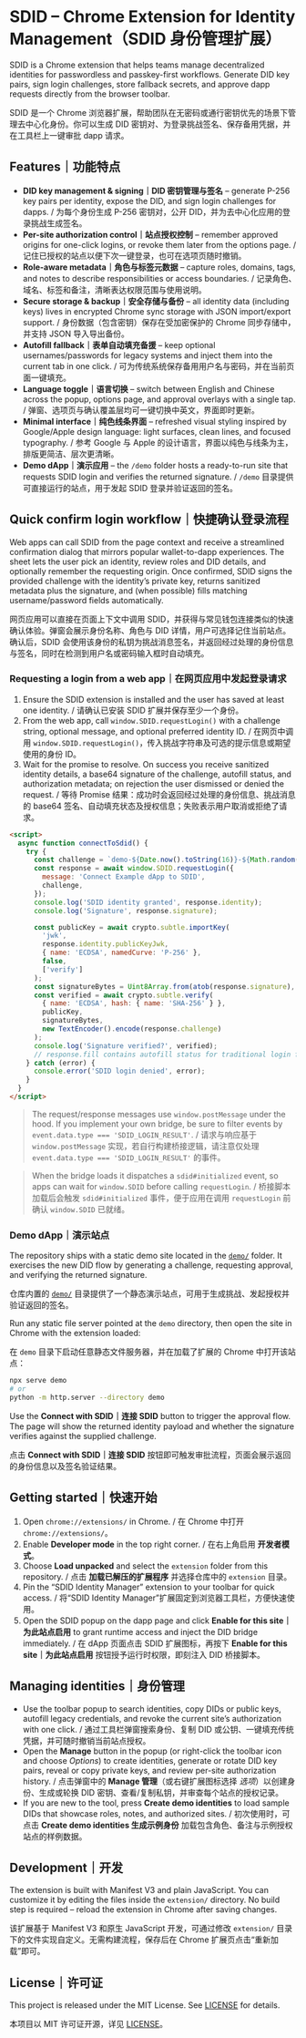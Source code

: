 # SDID – Chrome Extension for Identity Management（SDID 身份管理扩展）

SDID is a Chrome extension that helps teams manage decentralized identities for passwordless and passkey-first workflows. Generate DID key pairs, sign login challenges, store fallback secrets, and approve dapp requests directly from the browser toolbar.

SDID 是一个 Chrome 浏览器扩展，帮助团队在无密码或通行密钥优先的场景下管理去中心化身份。你可以生成 DID 密钥对、为登录挑战签名、保存备用凭据，并在工具栏上一键审批 dapp 请求。

## Features｜功能特点

- **DID key management & signing｜DID 密钥管理与签名** – generate P-256 key pairs per identity, expose the DID, and sign login challenges for dapps. / 为每个身份生成 P-256 密钥对，公开 DID，并为去中心化应用的登录挑战生成签名。
- **Per-site authorization control｜站点授权控制** – remember approved origins for one-click logins, or revoke them later from the options page. / 记住已授权的站点以便下次一键登录，也可在选项页随时撤销。
- **Role-aware metadata｜角色与标签元数据** – capture roles, domains, tags, and notes to describe responsibilities or access boundaries. / 记录角色、域名、标签和备注，清晰表达权限范围与使用说明。
- **Secure storage & backup｜安全存储与备份** – all identity data (including keys) lives in encrypted Chrome sync storage with JSON import/export support. / 身份数据（包含密钥）保存在受加密保护的 Chrome 同步存储中，并支持 JSON 导入导出备份。
- **Autofill fallback｜表单自动填充备援** – keep optional usernames/passwords for legacy systems and inject them into the current tab in one click. / 可为传统系统保存备用用户名与密码，并在当前页面一键填充。
- **Language toggle｜语言切换** – switch between English and Chinese across the popup, options page, and approval overlays with a single tap. / 弹窗、选项页与确认覆盖层均可一键切换中英文，界面即时更新。
- **Minimal interface｜纯色线条界面** – refreshed visual styling inspired by Google/Apple design language: light surfaces, clean lines, and focused typography. / 参考 Google 与 Apple 的设计语言，界面以纯色与线条为主，排版更简洁、层次更清晰。
- **Demo dApp｜演示应用** – the `/demo` folder hosts a ready-to-run site that requests SDID login and verifies the returned signature. / `/demo` 目录提供可直接运行的站点，用于发起 SDID 登录并验证返回的签名。

## Quick confirm login workflow｜快捷确认登录流程

Web apps can call SDID from the page context and receive a streamlined confirmation dialog that mirrors popular wallet-to-dapp experiences. The sheet lets the user pick an identity, review roles and DID details, and optionally remember the requesting origin. Once confirmed, SDID signs the provided challenge with the identity’s private key, returns sanitized metadata plus the signature, and (when possible) fills matching username/password fields automatically.

网页应用可以直接在页面上下文中调用 SDID，并获得与常见钱包连接类似的快速确认体验。弹窗会展示身份名称、角色与 DID 详情，用户可选择记住当前站点。确认后，SDID 会使用该身份的私钥为挑战消息签名，并返回经过处理的身份信息与签名，同时在检测到用户名或密码输入框时自动填充。

### Requesting a login from a web app｜在网页应用中发起登录请求

1. Ensure the SDID extension is installed and the user has saved at least one identity. / 请确认已安装 SDID 扩展并保存至少一个身份。
2. From the web app, call `window.SDID.requestLogin()` with a challenge string, optional message, and optional preferred identity ID. / 在网页中调用 `window.SDID.requestLogin()`，传入挑战字符串及可选的提示信息或期望使用的身份 ID。
3. Wait for the promise to resolve. On success you receive sanitized identity details, a base64 signature of the challenge, autofill status, and authorization metadata; on rejection the user dismissed or denied the request. / 等待 Promise 结果：成功时会返回经过处理的身份信息、挑战消息的 base64 签名、自动填充状态及授权信息；失败表示用户取消或拒绝了请求。

```html
<script>
  async function connectToSdid() {
    try {
      const challenge = `demo-${Date.now().toString(16)}-${Math.random().toString(16).slice(2)}`;
      const response = await window.SDID.requestLogin({
        message: 'Connect Example dApp to SDID',
        challenge,
      });
      console.log('SDID identity granted', response.identity);
      console.log('Signature', response.signature);

      const publicKey = await crypto.subtle.importKey(
        'jwk',
        response.identity.publicKeyJwk,
        { name: 'ECDSA', namedCurve: 'P-256' },
        false,
        ['verify']
      );
      const signatureBytes = Uint8Array.from(atob(response.signature), (char) => char.charCodeAt(0));
      const verified = await crypto.subtle.verify(
        { name: 'ECDSA', hash: { name: 'SHA-256' } },
        publicKey,
        signatureBytes,
        new TextEncoder().encode(response.challenge)
      );
      console.log('Signature verified?', verified);
      // response.fill contains autofill status for traditional login forms
    } catch (error) {
      console.error('SDID login denied', error);
    }
  }
</script>
```

> The request/response messages use `window.postMessage` under the hood. If you implement your own bridge, be sure to filter events by `event.data.type === 'SDID_LOGIN_RESULT'`. / 请求与响应基于 `window.postMessage` 实现，若自行构建桥接逻辑，请注意仅处理 `event.data.type === 'SDID_LOGIN_RESULT'` 的事件。

> When the bridge loads it dispatches a `sdid#initialized` event, so apps can wait for `window.SDID` before calling `requestLogin`. / 桥接脚本加载后会触发 `sdid#initialized` 事件，便于应用在调用 `requestLogin` 前确认 `window.SDID` 已就绪。

### Demo dApp｜演示站点

The repository ships with a static demo site located in the [`demo/`](demo) folder. It exercises the new DID flow by generating a challenge, requesting approval, and verifying the returned signature.

仓库内置的 [`demo/`](demo) 目录提供了一个静态演示站点，可用于生成挑战、发起授权并验证返回的签名。

Run any static file server pointed at the `demo` directory, then open the site in Chrome with the extension loaded:

在 `demo` 目录下启动任意静态文件服务器，并在加载了扩展的 Chrome 中打开该站点：

```bash
npx serve demo
# or
python -m http.server --directory demo
```

Use the **Connect with SDID｜连接 SDID** button to trigger the approval flow. The page will show the returned identity payload and whether the signature verifies against the supplied challenge.

点击 **Connect with SDID｜连接 SDID** 按钮即可触发审批流程，页面会展示返回的身份信息以及签名验证结果。

## Getting started｜快速开始

1. Open `chrome://extensions/` in Chrome. / 在 Chrome 中打开 `chrome://extensions/`。
2. Enable **Developer mode** in the top right corner. / 在右上角启用 **开发者模式**。
3. Choose **Load unpacked** and select the `extension` folder from this repository. / 点击 **加载已解压的扩展程序** 并选择仓库中的 `extension` 目录。
4. Pin the “SDID Identity Manager” extension to your toolbar for quick access. / 将“SDID Identity Manager”扩展固定到浏览器工具栏，方便快速使用。
5. Open the SDID popup on the dapp page and click **Enable for this site｜为此站点启用** to grant runtime access and inject the DID bridge immediately. / 在 dApp 页面点击 SDID 扩展图标，再按下 **Enable for this site｜为此站点启用** 按钮授予运行时权限，即刻注入 DID 桥接脚本。

## Managing identities｜身份管理

- Use the toolbar popup to search identities, copy DIDs or public keys, autofill legacy credentials, and revoke the current site’s authorization with one click. / 通过工具栏弹窗搜索身份、复制 DID 或公钥、一键填充传统凭据，并可随时撤销当前站点授权。
- Open the **Manage** button in the popup (or right-click the toolbar icon and choose *Options*) to create identities, generate or rotate DID key pairs, reveal or copy private keys, and review per-site authorization history. / 点击弹窗中的 **Manage 管理**（或右键扩展图标选择 *选项*）以创建身份、生成或轮换 DID 密钥、查看/复制私钥，并审查每个站点的授权记录。
- If you are new to the tool, press **Create demo identities** to load sample DIDs that showcase roles, notes, and authorized sites. / 初次使用时，可点击 **Create demo identities 生成示例身份** 加载包含角色、备注与示例授权站点的样例数据。

## Development｜开发

The extension is built with Manifest V3 and plain JavaScript. You can customize it by editing the files inside the `extension/` directory. No build step is required – reload the extension in Chrome after saving changes.

该扩展基于 Manifest V3 和原生 JavaScript 开发，可通过修改 `extension/` 目录下的文件实现自定义。无需构建流程，保存后在 Chrome 扩展页点击“重新加载”即可。

## License｜许可证

This project is released under the MIT License. See [LICENSE](LICENSE) for details.

本项目以 MIT 许可证开源，详见 [LICENSE](LICENSE)。
